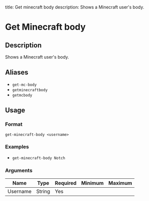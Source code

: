 title: Get minecraft body
description: Shows a Minecraft user's body.

# Get Minecraft body

## Description

Shows a Minecraft user's body.

## Aliases

* `get-mc-body`
* `getminecraftbody`
* `getmcbody`

## Usage

### Format

`get-minecraft-body <username>`

### Examples

* `get-minecraft-body Notch`

### Arguments

| Name  | Type | Required | Minimum | Maximum |
|-------|------|----------|---------|---------|
| Username | String |Yes |  |  |
